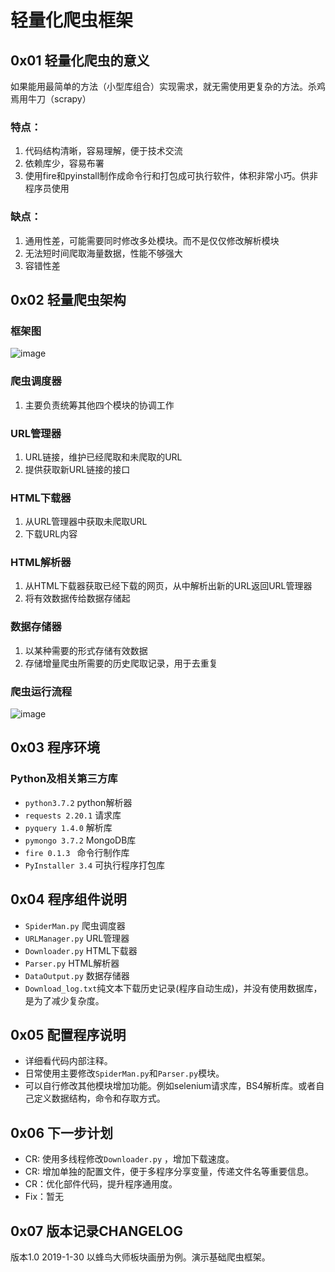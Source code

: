 # 轻量化爬虫框架

## 0x01 轻量化爬虫的意义
如果能用最简单的方法（小型库组合）实现需求，就无需使用更复杂的方法。杀鸡焉用牛刀（scrapy）

### 特点：
1. 代码结构清晰，容易理解，便于技术交流
2. 依赖库少，容易布署
3. 使用fire和pyinstall制作成命令行和打包成可执行软件，体积非常小巧。供非程序员使用

### 缺点：
1. 通用性差，可能需要同时修改多处模块。而不是仅仅修改解析模块
2. 无法短时间爬取海量数据，性能不够强大
2. 容错性差

## 0x02 轻量爬虫架构
### 框架图
![image](https://github.com/yugiyx/my_spider/blob/master/01_mini_spider/readme_pic/snap-01.png?raw=true)

### 爬虫调度器
1. 主要负责统筹其他四个模块的协调工作

### URL管理器
1. URL链接，维护已经爬取和未爬取的URL
2. 提供获取新URL链接的接口

### HTML下载器
1. 从URL管理器中获取未爬取URL
2. 下载URL内容

### HTML解析器
1. 从HTML下载器获取已经下载的网页，从中解析出新的URL返回URL管理器
2. 将有效数据传给数据存储起

### 数据存储器
1. 以某种需要的形式存储有效数据
2. 存储增量爬虫所需要的历史爬取记录，用于去重复

### 爬虫运行流程
![image](https://github.com/yugiyx/my_spider/blob/master/01_mini_spider/readme_pic/snap-02.png?raw=true)

## 0x03 程序环境
### Python及相关第三方库
* `python3.7.2`     python解析器
* `requests 2.20.1` 请求库
* `pyquery 1.4.0`   解析库
* `pymongo 3.7.2`   MongoDB库
* `fire 0.1.3 `     命令行制作库
* `PyInstaller 3.4` 可执行程序打包库

## 0x04 程序组件说明
* `SpiderMan.py`    爬虫调度器
* `URLManager.py`   URL管理器
* `Downloader.py`   HTML下载器
* `Parser.py`       HTML解析器
* `DataOutput.py`   数据存储器
* `Download_log.txt`纯文本下载历史记录(程序自动生成)，并没有使用数据库，是为了减少复杂度。

## 0x05 配置程序说明
* 详细看代码内部注释。
* 日常使用主要修改`SpiderMan.py`和`Parser.py`模块。
* 可以自行修改其他模块增加功能。例如selenium请求库，BS4解析库。或者自己定义数据结构，命令和存取方式。

## 0x06 下一步计划
* CR: 使用多线程修改`Downloader.py` ，增加下载速度。
* CR: 增加单独的配置文件，便于多程序分享变量，传递文件名等重要信息。
* CR：优化部件代码，提升程序通用度。
* Fix：暂无

## 0x07 版本记录CHANGELOG
版本1.0 2019-1-30 以蜂鸟大师板块画册为例。演示基础爬虫框架。
